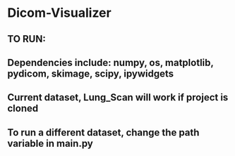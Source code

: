 # Dicom-Visualizer
## TO RUN:
## Dependencies include: numpy, os, matplotlib, pydicom, skimage, scipy, ipywidgets
## Current dataset, Lung_Scan will work if project is cloned
## To run a different dataset, change the path variable in main.py 
